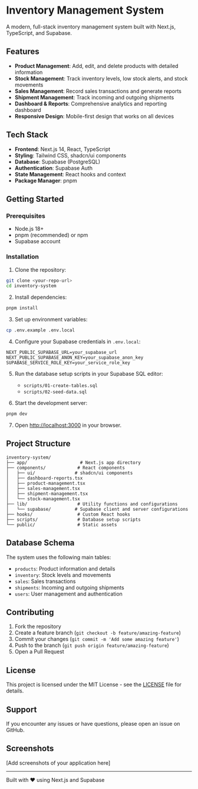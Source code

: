 # Inventory Management System

A modern, full-stack inventory management system built with Next.js, TypeScript, and Supabase.

## Features

- **Product Management**: Add, edit, and delete products with detailed information
- **Stock Management**: Track inventory levels, low stock alerts, and stock movements
- **Sales Management**: Record sales transactions and generate reports
- **Shipment Management**: Track incoming and outgoing shipments
- **Dashboard & Reports**: Comprehensive analytics and reporting dashboard
- **Responsive Design**: Mobile-first design that works on all devices

## Tech Stack

- **Frontend**: Next.js 14, React, TypeScript
- **Styling**: Tailwind CSS, shadcn/ui components
- **Database**: Supabase (PostgreSQL)
- **Authentication**: Supabase Auth
- **State Management**: React hooks and context
- **Package Manager**: pnpm

## Getting Started

### Prerequisites

- Node.js 18+ 
- pnpm (recommended) or npm
- Supabase account

### Installation

1. Clone the repository:
```bash
git clone <your-repo-url>
cd inventory-system
```

2. Install dependencies:
```bash
pnpm install
```

3. Set up environment variables:
```bash
cp .env.example .env.local
```

4. Configure your Supabase credentials in `.env.local`:
```env
NEXT_PUBLIC_SUPABASE_URL=your_supabase_url
NEXT_PUBLIC_SUPABASE_ANON_KEY=your_supabase_anon_key
SUPABASE_SERVICE_ROLE_KEY=your_service_role_key
```

5. Run the database setup scripts in your Supabase SQL editor:
   - `scripts/01-create-tables.sql`
   - `scripts/02-seed-data.sql`

6. Start the development server:
```bash
pnpm dev
```

7. Open [http://localhost:3000](http://localhost:3000) in your browser.

## Project Structure

```
inventory-system/
├── app/                    # Next.js app directory
├── components/            # React components
│   ├── ui/               # shadcn/ui components
│   ├── dashboard-reports.tsx
│   ├── product-management.tsx
│   ├── sales-management.tsx
│   ├── shipment-management.tsx
│   └── stock-management.tsx
├── lib/                   # Utility functions and configurations
│   └── supabase/         # Supabase client and server configurations
├── hooks/                 # Custom React hooks
├── scripts/               # Database setup scripts
└── public/                # Static assets
```

## Database Schema

The system uses the following main tables:
- `products`: Product information and details
- `inventory`: Stock levels and movements
- `sales`: Sales transactions
- `shipments`: Incoming and outgoing shipments
- `users`: User management and authentication

## Contributing

1. Fork the repository
2. Create a feature branch (`git checkout -b feature/amazing-feature`)
3. Commit your changes (`git commit -m 'Add some amazing feature'`)
4. Push to the branch (`git push origin feature/amazing-feature`)
5. Open a Pull Request

## License

This project is licensed under the MIT License - see the [LICENSE](LICENSE) file for details.

## Support

If you encounter any issues or have questions, please open an issue on GitHub.

## Screenshots

[Add screenshots of your application here]

---

Built with ❤️ using Next.js and Supabase
